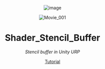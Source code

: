 <header>

![image](https://github.com/user-attachments/assets/ca9afe7c-f73a-4de2-bc1c-377a33c68879)


![Movie_001](https://github.com/user-attachments/assets/f4dfe20b-9522-47a8-a143-953e61d15996)


# Shader_Stencil_Buffer

_Stencil buffer in Unity URP_

[Tutorial](https://www.youtube.com/watch?v=y-SEiDTbszk)
